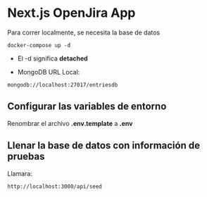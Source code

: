 # Next.js OpenJira App
Para correr localmente, se necesita la base de datos
```
docker-compose up -d
```

* El -d significa __detached__

* MongoDB URL Local:
```
mongodb://localhost:27017/entriesdb
```

## Configurar las variables de entorno
Renombrar el archivo __.env.template__ a __.env__

## Llenar la base de datos con información de pruebas

Llamara:
```
http://localhost:3000/api/seed
```
